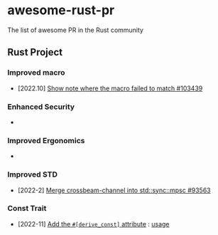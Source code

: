 # awesome-rust-pr
The list of awesome PR in the Rust community


## Rust Project 

### Improved macro

- [2022.10] [Show note where the macro failed to match #103439](https://github.com/rust-lang/rust/pull/103439)

### Enhanced Security
- []()


### Improved Ergonomics
- []()

### Improved STD

- [2022-2] [Merge crossbeam-channel into std::sync::mpsc #93563](https://github.com/rust-lang/rust/pull/93563)

### Const Trait

- [2022-11] [Add the `#[derive_const]` attribute](https://github.com/rust-lang/rust/pull/102049) : [usage](https://github.com/rust-lang/rust/blob/9340e5c1b9dee53fd32a18f7bfb54faabfe00b7b/src/test/ui/rfc-2632-const-trait-impl/const_derives/derive-const-use.rs#L2)
